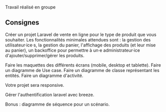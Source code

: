 Travail réalisé en groupe

## Consignes

Créer un projet Laravel de vente en ligne pour le type de produit que vous souhaiter. Les fonctionnalités minimales attendues sont : la gestion des utilisateur·ice·s, la gestion du panier, l'affichage des produits (et leur mise au panier), un backoffice pour permettre à un·e administrateur·ice d'ajouter/supprimer/gérer les produits.

Faire les maquettes des différents écrans (mobile, desktop et tablette).
Faire un diagramme de Use case.
Faire un diagramme de classe représentant les entités.
Faire un diagramme d'activité.

Votre projet sera responsive.

Gérer l'authentification laravel avec breeze.

Bonus : diagramme de séquence pour un scénario.
